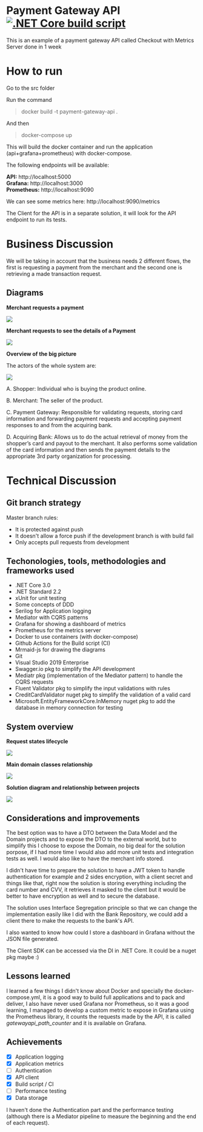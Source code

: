 # Payment Gateway API <a href="https://github.com/rafaelqueiroz89/payment-gateway/actions?query=workflow%3A%22.NET+Core+build+script%22+branch%3Amaster">![.NET Core build script](https://github.com/rafaelqueiroz89/payment-gateway/workflows/.NET%20Core%20build%20script/badge.svg)</a>

This is an example of a payment gateway API called Checkout with Metrics Server done in 1 week

# How to run

Go to the src folder

Run the command <blockquote>docker build -t payment-gateway-api .</blockquote> And then <blockquote>docker-compose up</blockquote>

This will build the docker container and run the application (api+grafana+prometheus) with docker-compose.

The following endpoints will be available:

<b>API:</b> http://localhost:5000</br>
<b>Grafana:</b> http://localhost:3000</br>
<b>Prometheus:</b> http://localhost:9090</br>

We can see some metrics here: http://localhost:9090/metrics

The Client for the API is in a separate solution, it will look for the API endpoint to run its tests.

# Business Discussion

We will be taking in account that the business needs 2 different flows, the first is requesting a payment from the merchant and the second one is retrieving a made transaction request. 

## Diagrams

<b>Merchant requests a payment</b>

![](docs/sequence1.jpg)
 
<b>Merchant requests to see the details of a Payment</b>

![](docs/sequence2.jpg)

<b>Overview of the big picture</b>

The actors of the whole system are:

![](docs/big_picture.jpg)


A. Shopper: Individual who is buying the product online.

B. Merchant: The seller of the product.

C. Payment Gateway: Responsible for validating requests, storing card information and forwarding payment requests and accepting payment responses to and from the acquiring bank. 

D. Acquiring Bank: Allows us to do the actual retrieval of money from the shopper’s card and payout to the merchant. It also performs some validation of the card information and then sends the payment details to the appropriate 3rd party organization for processing.

# Technical Discussion

## Git branch strategy

Master branch rules:
 - It is protected against push
 - It doesn't allow a force push if the development branch is with build fail
 - Only accepts pull requests from development

## Techonologies, tools, methodologies and frameworks used

 - .NET Core 3.0 
 - .NET Standard 2.2
 - xUnit for unit testing 
 - Some concepts of DDD 
 - Serilog for Application logging 
 - Mediator with CQRS patterns
 - Grafana for showing a dashboard of metrics
 - Prometheus for the metrics server 
 - Docker to use containers (with docker-compose) 
 - Github Actions for the Build script (CI) 
 - Mrmaid-js for drawing the diagrams 
 - Git  
 - Visual Studio 2019 Enterprise
 - Swagger.io pkg to simplify the API development 
 - Mediatr pkg (implementation of the Mediator pattern) to handle the CQRS requests
 - Fluent Validator pkg to simplify the input validations with rules
 - CreditCardValidator nuget pkg to simplify the validation of a valid card
 - Microsoft.EntityFrameworkCore.InMemory nuget pkg to add the database in memory connection for testing
  
## System overview

<b>Request states lifecycle</b>

![](docs/state_diagram.jpg)

<b>Main domain classes relationship</b>

![](docs/aggregate_domain_class_diagram.jpg)

<b>Solution diagram and relationship between projects</b>

![](docs/project_structure.JPG)

## Considerations and improvements

The best option was to have a DTO between the Data Model and the Domain projects and to expose the DTO to the external world, but to simplify this I choose to expose the Domain, no big deal for the solution porpose, if I had more time I would also add more unit tests and integration tests as well. I would also like to have the merchant info stored.

I didn't have time to prepare the solution to have a JWT token to handle authentication for example and 2 sides encryption, with a client secret and things like that, right now the solution is storing everything including the card number and CVV, it retrieves it masked to the client but it would be better to have encryption as well and to secure the database.

The solution uses Interface Segregation principle so that we can change the implementation easily like I did with the Bank Repository, we could add a client there to make the requests to the bank's API.

I also wanted to know how could I store a dashboard in Grafana without the JSON file generated.

The Client SDK can be accessed via the DI in .NET Core. It could be a nuget pkg maybe :)

## Lessons learned

I learned a few things I didn't know about Docker and specially the docker-compose.yml, it is a good way to build full applications and to pack and deliver, I also have never used Grafana nor Prometheus, so it was a good learning, I managed to develop a custom metric to expose in Grafana using the Prometheus library, it counts the requests made by the API, it is called <i>gatewayapi_path_counter</i> and it is available on Grafana.

## Achievements 

- [x] Application logging
- [x] Application metrics
- [ ] Authentication  
- [x] API client 
- [x] Build script / CI 
- [ ] Performance testing 
- [x] Data storage 
 
I haven't done the Authentication part and the performance testing (although there is a Mediator pipeline to measure the beginning and the end of each request).
